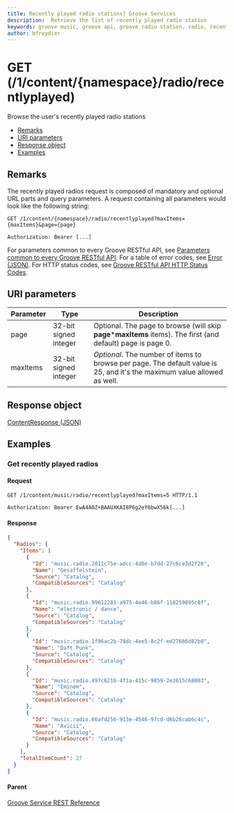 ```yaml
---
title: Recently played radio stations| Groove Services
description:  Retrieve the list of recently played radio station
keywords: groove music, groove api, groove radio station, radio, recent radio, recently played
author: bfreydier
---
```


# GET (/1/content/{namespace}/radio/recentlyplayed)
Browse the user's recently played radio stations

-   [Remarks](#remarks)
-   [URI parameters](#uri-parameters)
-   [Response object](#response-object)
-   [Examples](#examples)

## Remarks
The recently played radios request is composed of mandatory and optional URL parts and query parameters. A request containing all parameters would look like the following string:
```
GET /1/content/{namespace}/radio/recentlyplayed?maxItems={maxItems}&page={page}

Authorization: Bearer [...]
```
For parameters common to every Groove RESTful API, see [Parameters common to every Groove RESTful API](common-parameters.md). For a table of error codes, see [Error (JSON)](JSON-Error.md). For HTTP status codes, see [Groove RESTful API HTTP Status Codes](http-status-codes.md).

## URI parameters
| **Parameter** | **Type** | **Description**                                                                                                                                                                                                                                                                                                                                    |
|---------------|----------|----------------------------------------------------------------------------------------------------------------------------------------------------------------------------------------------------------------------------------------------------------------------------------------------------------------------------------------------------|
| page          | 32-bit signed integer | Optional. The page to browse (will skip **page**\***maxItems** items). The first (and default) page is page 0.         |
| maxItems          | 32-bit signed integer | *Optional*. The number of items to browse per page. The default value is 25, and it's the maximum value allowed as well.                                                                                                                                          |

## Response object
[ContentResponse (JSON)](JSON-contentresponse.md)

## Examples
### Get recently played radios
#### Request
```http
GET /1/content/music/radio/recentlyplayed?maxItems=5 HTTP/1.1

Authorization: Bearer EwA4A0Z+BAAUXKAI8P6g2eY6bwX56k[...]
```

#### Response
```json
{
  "Radios": {
    "Items": [
      {
        "Id": "music.radio.2011c75e-adcc-4d8e-b7dd-27c6ce3d2f26",
        "Name": "Gesaffelstein",
        "Source": "Catalog",
        "CompatibleSources": "Catalog"
      },
      {
        "Id": "music.radio.99612281-a975-4e46-b86f-118259895c8f",
        "Name": "electronic / dance",
        "Source": "Catalog",
        "CompatibleSources": "Catalog"
      },
      {
        "Id": "music.radio.1f96ac2b-78dc-4ee5-8c2f-ed27686d82b0",
        "Name": "Daft Punk",
        "Source": "Catalog",
        "CompatibleSources": "Catalog"
      },
      {
        "Id": "music.radio.497c6216-4f1a-415c-9859-2e2615c68003",
        "Name": "Eminem",
        "Source": "Catalog",
        "CompatibleSources": "Catalog"
      },
      {
        "Id": "music.radio.66afd256-913e-4546-97cd-d6b26cab6c4c",
        "Name": "Avicii",
        "Source": "Catalog",
        "CompatibleSources": "Catalog"
      }
    ],
    "TotalItemCount": 27
  }
}
```

#### Parent
[Groove Service REST Reference](overview.md)
